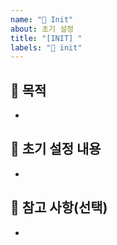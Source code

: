 ```yaml
---
name: "🎉 Init"
about: 초기 설정
title: "[INIT] "
labels: "🎉 init"
---
```


## 🎉 목적

<!-- 프로젝트 초기 설정 내용과 이유를 간단히 설명 -->

-

## 🎉 초기 설정 내용

<!-- 설치한 패키지/라이브러리 -->
<!-- 프로젝트 구조 초기화 -->
<!-- 환경 설정 등 -->

-

## 🎉 참고 사항(선택)

<!-- 주의할 점, 관련 문서, 참고 링크 -->

-
